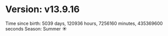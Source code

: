 # Version: v13.9.16
Time since birth: 5039 days, 120936 hours, 7256160 minutes, 435369600 seconds
Season: Summer ☀️
